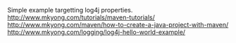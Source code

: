 Simple example targetting log4j properties.
http://www.mkyong.com/tutorials/maven-tutorials/
http://www.mkyong.com/maven/how-to-create-a-java-project-with-maven/
http://www.mkyong.com/logging/log4j-hello-world-example/